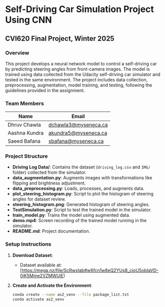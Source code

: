 # Self-Driving Car Simulation Project Using CNN

## CVI620 Final Project, Winter 2025

### Overview
This project develops a neural network model to control a self-driving car by predicting steering angles from front-camera images. The model is trained using data collected from the Udacity self-driving car simulator and tested in the same environment. The project includes data collection, preprocessing, augmentation, model training, and testing, following the guidelines provided in the assignment.

### Team Members
| Name            | Email                   |
|-----------------|-------------------------|
| Dhruv Chawla    | dchawla3@myseneca.ca    |
| Aashna Kundra   | akundra5@myseneca.ca    |
| Saeed Bafana    | sbafana@myseneca.ca     |

### Project Structure
- **Driving Log Data/**: Contains the dataset (`driving_log.csv` and `IMG/` folder) collected from the simulator.
- **data_augmentation.py**: Augments images with transformations like flipping and brightness adjustment.
- **data_preprocessing.py**: Loads, processes, and augments data.
- **plot_steering_histogram.py**: Script to plot the histogram of steering angles for dataset review.
- **steering_histogram.png**: Generated histogram of steering angles.
- **TestSimulation.py**: Script to test the trained model in the simulator.
- **train_model.py**: Trains the model using augmented data.
- **demo.mp4**: Screen recording of the trained model running in the simulator.
- **README.md**: Project documentation.

### Setup Instructions
1. **Download Dataset**:
   - Dataset available at: [https://mega.nz/file/ScRwxIab#w6fcn1w8eQ2YUs8_cjoU5obIaVD-0iK5Mme2VZMWUjE)
   
2. **Create and Activate the Environment**:
   ```bash
   conda create --name as2_venv --file package_list.txt
   conda activate as2_venv
